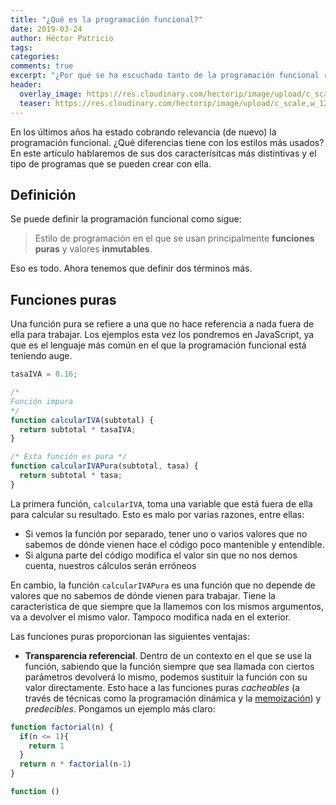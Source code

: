 ```yaml
---
title: "¿Qué es la programación funcional?"
date: 2019-03-24
author: Héctor Patricio
tags:
categories: 
comments: true
excerpt: "¿Por qué se ha escuchado tanto de la programación funcional recientemente? En este artículo la explicamos de manera concisa"
header:
  overlay_image: https://res.cloudinary.com/hectorip/image/upload/c_scale,w_1280/v1553485527/john-moeses-bauan-690280-unsplash_atpm3w.jpg
  teaser: https://res.cloudinary.com/hectorip/image/upload/c_scale,w_1280/v1553485527/john-moeses-bauan-690280-unsplash_atpm3w.jpg
---
```


En los últimos años ha estado cobrando relevancia (de nuevo) la programación funcional. ¿Qué diferencias tiene con los estilos más usados?
En este artículo hablaremos de sus dos caracterísitcas más distintivas y el tipo de programas que se pueden crear con ella.

## Definición

Se puede definir la programación funcional como sigue:

> Estilo de programación en el que se usan principalmente **funciones puras** y valores **inmutables**.

Eso es todo. Ahora tenemos que definir dos términos más.

## Funciones puras

Una función pura se refiere a una que no hace referencia a nada fuera de ella para trabajar.
Los ejemplos esta vez los pondremos en JavaScript, ya que es el lenguaje más común en el que la programación funcional está teniendo auge.

```javascript
tasaIVA = 0.16;

/*
Función impura
*/
function calcularIVA(subtotal) {
  return subtotal * tasaIVA;
}

/* Esta función es pura */
function calcularIVAPura(subtotal, tasa) {
  return subtotal * tasa;
}
```

La primera función, `calcularIVA`, toma una variable que está fuera de ella para calcular su resultado. Esto es malo por varias razones, entre ellas:
* Si vemos la función por separado, tener uno o varios valores que no sabemos de dónde vienen hace el código poco mantenible y entendible.
* Si alguna parte del código modifica el valor sin que no nos demos cuenta, nuestros cálculos serán erróneos

En cambio, la función `calcularIVAPura` es una función que no depende de valores que no sabemos de dónde vienen para trabajar. Tiene la característica de que siempre que la llamemos con los mismos argumentos, va a devolver el mismo valor. Tampoco modifica nada en el exterior.

Las funciones puras proporcionan las siguientes ventajas:

* **Transparencia referencial**. Dentro de un contexto en el que se use la función, sabiendo que la función siempre que sea llamada con ciertos parámetros devolverá lo mismo, podemos sustituir la función con su valor directamente. Esto hace a las funciones puras *cacheables* (a través de técnicas como la programación dinámica y la [memoización](http://nereida.deioc.ull.es/~lpp/perlexamples/node170.html)) y *predecibles*. Pongamos un ejemplo más claro:

```javascript
function factorial(n) {
  if(n <= 1){
    return 1
  } 
  return n * factorial(n-1)
}

function ()

```

<!-- * **Predecibles** -->